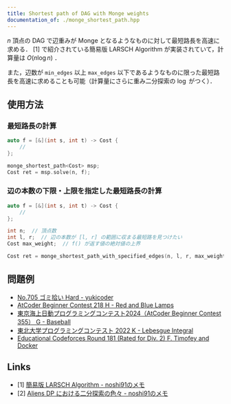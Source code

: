 ```yaml
---
title: Shortest path of DAG with Monge weights
documentation_of: ./monge_shortest_path.hpp
---
```


$n$ 頂点の DAG で辺重みが Monge となるようなものに対して最短路長を高速に求める． [1] で紹介されている簡易版 LARSCH Algorithm が実装されていて，計算量は $O(n \log n)$ ．

また，辺数が `min_edges` 以上 `max_edges` 以下であるようなものに限った最短路長を高速に求めることも可能（計算量にさらに重み二分探索の $\log$ がつく）．

## 使用方法

### 最短路長の計算

```cpp
auto f = [&](int s, int t) -> Cost {
    //
};

monge_shortest_path<Cost> msp;
Cost ret = msp.solve(n, f);
```

### 辺の本数の下限・上限を指定した最短路長の計算

```cpp
auto f = [&](int s, int t) -> Cost {
    //
};

int n;  // 頂点数
int l, r;  // 辺の本数が [l, r] の範囲に収まる最短路を見つけたい
Cost max_weight;  // f() が返す値の絶対値の上界

Cost ret = monge_shortest_path_with_specified_edges(n, l, r, max_weight, f);
```

## 問題例

- [No.705 ゴミ拾い Hard - yukicoder](https://yukicoder.me/problems/no/705)
- [AtCoder Beginner Contest 218 H - Red and Blue Lamps](https://atcoder.jp/contests/abc218/tasks/abc218_h)
- [東京海上日動プログラミングコンテスト2024（AtCoder Beginner Contest 355） G - Baseball](https://atcoder.jp/contests/abc355/tasks/abc355_g)
- [東北大学プログラミングコンテスト 2022 K - Lebesgue Integral](https://atcoder.jp/contests/tupc2022/tasks/tupc2022_k)
- [Educational Codeforces Round 181 (Rated for Div. 2) F. Timofey and Docker](https://codeforces.com/contest/2125/problem/F)

## Links

- [1] [簡易版 LARSCH Algorithm - noshi91のメモ](https://noshi91.hatenablog.com/entry/2023/02/18/005856)
- [2] [Aliens DP における二分探索の色々 - noshi91のメモ](https://noshi91.hatenablog.com/entry/2023/11/20/052227#fn-c9578a2a)
